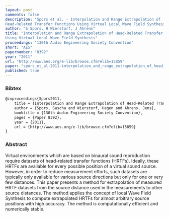 ```yaml
---
layout: post
comments: false
description: "Spors et al. - Interpolation and Range Extrapolation of
Head-Related Transfer Functions Using Virtual Local Wave Field Synthesis"
author: "S Spors, H Wierstorf, J Ahrens"
title: "Interpolation and Range Extrapolation of Head-Related Transfer Functions
Using Virtual Local Wave Field Synthesis"
proceedings: "130th Audio Engineering Society Convention"
short: "AES"
papernumber: "8392"
year: "2011"
url: "http://www.aes.org/e-lib/browse.cfm?elib=15859"
paper: "spors_et_al-2011-interpolation_and_range_extrapolation_of_head_related_transfer_functions.pdf"
published: true
---
```


### Bibtex

```latex
@inproceedings{Spors2011,
  	title = {Interpolation and Range Extrapolation of Head-Related Transfer Functions Using Virtual Local Wave Field Synthesis},
    author = {Spors, Sascha and Wierstorf, Hagen and Ahrens, Jens},
    booktitle = {130th Audio Engineering Society Convention},
    pages = {Paper 8392},
    year = {2011},
    url = {http://www.aes.org/e-lib/browse.cfm?elib=15859}
}
```

### Abstract

Virtual environments which are based on binaural sound reproduction require
datasets of head-related transfer functions (HRTFs). Ideally, these HRTFs are
available for every possible position of a virtual sound source. However, in
order to reduce measurement efforts, such datasets are typically only available
for various source directions but only for one or very few distances. This paper
presents a method for extrapolation of measured HRTF datasets from the source
distance used in the measurements to other source distances.  The method applies
the concept of local Wave Field Synthesis to compute extrapolated HRTFs for
almost arbitrary source positions with high accuracy. The method is
computationally efficient and numerically stable.
